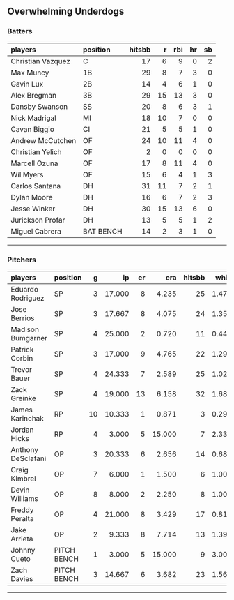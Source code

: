## Overwhelming Underdogs

### Batters

 
|players           |position  | hitsbb|  r| rbi| hr| sb| 
|:-----------------|:---------|------:|--:|---:|--:|--:| 
|Christian Vazquez |C         |     17|  6|   9|  0|  2| 
|Max Muncy         |1B        |     29|  8|   7|  3|  0| 
|Gavin Lux         |2B        |     14|  4|   6|  1|  0| 
|Alex Bregman      |3B        |     29| 15|  13|  3|  0| 
|Dansby Swanson    |SS        |     20|  8|   6|  3|  1| 
|Nick Madrigal     |MI        |     18| 10|   7|  0|  0| 
|Cavan Biggio      |CI        |     21|  5|   5|  1|  0| 
|Andrew McCutchen  |OF        |     24| 10|  11|  4|  0| 
|Christian Yelich  |OF        |      2|  0|   0|  0|  0| 
|Marcell Ozuna     |OF        |     17|  8|  11|  4|  0| 
|Wil Myers         |OF        |     15|  6|   4|  1|  3| 
|Carlos Santana    |DH        |     31| 11|   7|  2|  1| 
|Dylan Moore       |DH        |     16|  6|   7|  2|  3| 
|Jesse Winker      |DH        |     30| 15|  13|  6|  0| 
|Jurickson Profar  |DH        |     13|  5|   5|  1|  2| 
|Miguel Cabrera    |BAT BENCH |     14|  2|   3|  1|  0| 


* * *

### Pitchers

 
|players            |position    |  g|     ip| er|    era| hitsbb|  whip| so|  w| sv| 
|:------------------|:-----------|--:|------:|--:|------:|------:|-----:|--:|--:|--:| 
|Eduardo Rodriguez  |SP          |  3| 17.000|  8|  4.235|     25| 1.471| 15|  2|  0| 
|Jose Berrios       |SP          |  3| 17.667|  8|  4.075|     24| 1.358| 13|  1|  0| 
|Madison Bumgarner  |SP          |  4| 25.000|  2|  0.720|     11| 0.440| 29|  3|  0| 
|Patrick Corbin     |SP          |  3| 17.000|  9|  4.765|     22| 1.294|  9|  1|  0| 
|Trevor Bauer       |SP          |  4| 24.333|  7|  2.589|     25| 1.027| 31|  1|  0| 
|Zack Greinke       |SP          |  4| 19.000| 13|  6.158|     32| 1.684| 19|  0|  0| 
|James Karinchak    |RP          | 10| 10.333|  1|  0.871|      3| 0.290| 20|  0|  2| 
|Jordan Hicks       |RP          |  4|  3.000|  5| 15.000|      7| 2.333|  3|  0|  0| 
|Anthony DeSclafani |OP          |  3| 20.333|  6|  2.656|     14| 0.689| 15|  1|  0| 
|Craig Kimbrel      |OP          |  7|  6.000|  1|  1.500|      6| 1.000|  8|  0|  2| 
|Devin Williams     |OP          |  8|  8.000|  2|  2.250|      8| 1.000| 11|  0|  0| 
|Freddy Peralta     |OP          |  4| 21.000|  8|  3.429|     17| 0.810| 30|  1|  0| 
|Jake Arrieta       |OP          |  2|  9.333|  8|  7.714|     13| 1.393| 10|  0|  0| 
|Johnny Cueto       |PITCH BENCH |  1|  3.000|  5| 15.000|      9| 3.000|  2|  0|  0| 
|Zach Davies        |PITCH BENCH |  3| 14.667|  6|  3.682|     23| 1.568|  8|  1|  0| 


* * *


